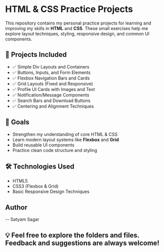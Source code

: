 # HTML & CSS Practice Projects

This repository contains my personal practice projects for learning and improving my skills in **HTML** and **CSS**. These small exercises help me explore layout techniques, styling, responsive design, and common UI components.

## 📁 Projects Included

- ✅ Simple Div Layouts and Containers
- ✅ Buttons, Inputs, and Form Elements
- ✅ Flexbox Navigation Bars and Cards
- ✅ Grid Layouts (Fixed and Responsive)
- ✅ Profile UI Cards with Images and Text
- ✅ Notification/Message Components
- ✅ Search Bars and Download Buttons
- ✅ Centering and Alignment Techniques

## 🎯 Goals

- Strengthen my understanding of core HTML & CSS
- Learn modern layout systems like **Flexbox** and **Grid**
- Build reusable UI components
- Practice clean code structure and styling

## 🛠️ Technologies Used

- HTML5
- CSS3 (Flexbox & Grid)
- Basic Responsive Design Techniques

## Author

-- Satyam Sagar

## 💡 Feel free to explore the folders and files. Feedback and suggestions are always welcome!
